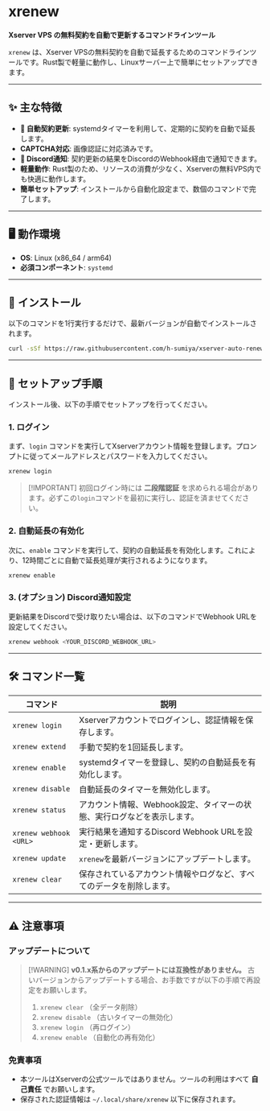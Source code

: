 # xrenew

**Xserver VPS の無料契約を自動で更新するコマンドラインツール**

`xrenew` は、Xserver VPSの無料契約を自動で延長するためのコマンドラインツールです。Rust製で軽量に動作し、Linuxサーバー上で簡単にセットアップできます。

-----

## ✨ 主な特徴

* **🤖 自動契約更新**: systemdタイマーを利用して、定期的に契約を自動で延長します。
* **CAPTCHA対応**: 画像認証に対応済みです。
* **🔔 Discord通知**: 契約更新の結果をDiscordのWebhook経由で通知できます。
* **軽量動作**: Rust製のため、リソースの消費が少なく、Xserverの無料VPS内でも快適に動作します。
* **簡単セットアップ**: インストールから自動化設定まで、数個のコマンドで完了します。

-----

## 🖥️ 動作環境

* **OS**: Linux (x86\_64 / arm64)
* **必須コンポーネント**: `systemd`

-----

## 🚀 インストール

以下のコマンドを1行実行するだけで、最新バージョンが自動でインストールされます。

```bash
curl -sSf https://raw.githubusercontent.com/h-sumiya/xserver-auto-renew-rs/main/install.sh | bash
```

-----

## 🏁 セットアップ手順

インストール後、以下の手順でセットアップを行ってください。

### 1\. ログイン

まず、`login` コマンドを実行してXserverアカウント情報を登録します。プロンプトに従ってメールアドレスとパスワードを入力してください。

```bash
xrenew login
```

> [\!IMPORTANT]
> 初回ログイン時には **二段階認証** を求められる場合があります。必ずこの`login`コマンドを最初に実行し、認証を済ませてください。

### 2\. 自動延長の有効化

次に、`enable` コマンドを実行して、契約の自動延長を有効化します。これにより、12時間ごとに自動で延長処理が実行されるようになります。

```bash
xrenew enable
```

### 3\. (オプション) Discord通知設定

更新結果をDiscordで受け取りたい場合は、以下のコマンドでWebhook URLを設定してください。

```bash
xrenew webhook <YOUR_DISCORD_WEBHOOK_URL>
```

-----

## 🛠️ コマンド一覧

| コマンド                  | 説明                                                                     |
| ------------------------- | ------------------------------------------------------------------------ |
| `xrenew login`            | Xserverアカウントでログインし、認証情報を保存します。                      |
| `xrenew extend`           | 手動で契約を1回延長します。                                              |
| `xrenew enable`           | systemdタイマーを登録し、契約の自動延長を有効化します。                  |
| `xrenew disable`          | 自動延長のタイマーを無効化します。                                       |
| `xrenew status`           | アカウント情報、Webhook設定、タイマーの状態、実行ログなどを表示します。    |
| `xrenew webhook <URL>`    | 実行結果を通知するDiscord Webhook URLを設定・更新します。                |
| `xrenew update`           | `xrenew`を最新バージョンにアップデートします。                             |
| `xrenew clear`            | 保存されているアカウント情報やログなど、すべてのデータを削除します。       |

-----

## ⚠️ 注意事項

### アップデートについて

> [\!WARNING]
> **v0.1.x系からのアップデートには互換性がありません。**
> 古いバージョンからアップデートする場合、お手数ですが以下の手順で再設定をお願いします。
>
> 1. `xrenew clear` （全データ削除）
> 2. `xrenew disable` （古いタイマーの無効化）
> 3. `xrenew login` （再ログイン）
> 4. `xrenew enable` （自動化の再有効化）

### 免責事項

* 本ツールはXserverの公式ツールではありません。ツールの利用はすべて **自己責任** でお願いします。
* 保存された認証情報は `~/.local/share/xrenew` 以下に保存されます。
